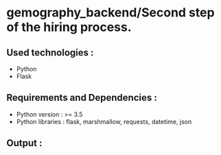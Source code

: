 # gemography_backend/Second step of the hiring process.

## Used technologies : 
- Python
- Flask

## Requirements and Dependencies : 
 - Python version : >= 3.5
 - Python libraries : flask, marshmallow, requests, datetime, json
 
## Output : 

